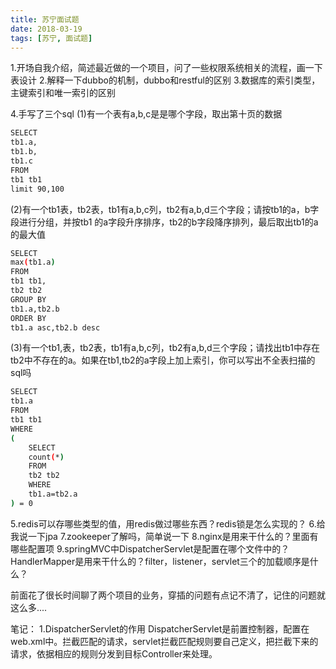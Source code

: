 ```yaml
---
title: 苏宁面试题
date: 2018-03-19
tags: [苏宁, 面试题]
---
```

1.开场自我介绍，简述最近做的一个项目，问了一些权限系统相关的流程，画一下表设计
2.解释一下dubbo的机制，dubbo和restful的区别
3.数据库的索引类型，主键索引和唯一索引的区别
<!-- more -->
4.手写了三个sql
(1)有一个表有a,b,c是是哪个字段，取出第十页的数据
```bash
SELECT
tb1.a,
tb1.b,
tb1.c
FROM
tb1 tb1
limit 90,100 
```
(2)有一个tb1表，tb2表，tb1有a,b,c列，tb2有a,b,d三个字段；请按tb1的a，b字段进行分组，并按tb1
的a字段升序排序，tb2的b字段降序排列，最后取出tb1的a的最大值
```bash
SELECT
max(tb1.a)
FROM
tb1 tb1, 
tb2 tb2
GROUP BY
tb1.a,tb2.b
ORDER BY 
tb1.a asc,tb2.b desc
```
(3)有一个tb1,表，tb2表，tb1有a,b,c列，tb2有a,b,d三个字段；请找出tb1中存在tb2中不存在的a。如果在tb1,tb2的a字段上加上索引，你可以写出不全表扫描的sql吗
``` bash
SELECT
tb1.a
FROM
tb1 tb1
WHERE 
(
    SELECT
    count(*)
    FROM
    tb2 tb2
    WHERE
    tb1.a=tb2.a
) = 0
```
5.redis可以存哪些类型的值，用redis做过哪些东西？redis锁是怎么实现的？
6.给我说一下jpa
7.zookeeper了解吗，简单说一下
8.nginx是用来干什么的？里面有哪些配置项
9.springMVC中DispatcherServlet是配置在哪个文件中的？HandlerMapper是用来干什么的？filter，listener，servlet三个的加载顺序是什么？

前面花了很长时间聊了两个项目的业务，穿插的问题有点记不清了，记住的问题就这么多....

笔记：
1.DispatcherServlet的作用
  DispatcherServlet是前置控制器，配置在web.xml中。拦截匹配的请求，servlet拦截匹配规则要自己定义，把拦截下来的请求，依据相应的规则分发到目标Controller来处理。